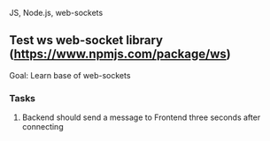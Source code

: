JS, Node.js, web-sockets

## Test ws web-socket library (https://www.npmjs.com/package/ws)

Goal: Learn base of web-sockets

### Tasks

1. Backend should send a message to Frontend three seconds after connecting
